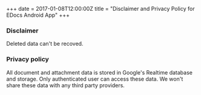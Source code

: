 +++
date = 2017-01-08T12:00:00Z
title = "Disclaimer and Privacy Policy for EDocs Android App"
+++

### Disclaimer
Deleted data can't be recoved.

### Privacy policy
All document and attachment data is stored in Google's Realtime database and storage. Only authenticated user can access these data. We won't share these data with any third party providers.